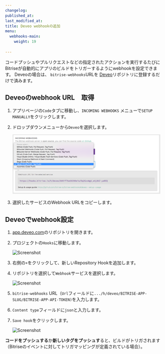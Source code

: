 ```yaml
---
changelog:
published_at:
last_modified_at:
title: Deveo webhookの追加
menu:
  webhooks-main:
    weight: 19

---
```

コードプッシュやプルリクエストなどの指定されたアクションを実行するたびにBitriseが自動的にアプリのビルドをトリガーするようにwebhookを設定できます。 Deveoの場合は、 `bitrise-webhooks`URLを [Deveo](https://deveo.com)リポジトリに登録するだけで済みます。

## Deveoのwebhook URL　取得

1. アプリページの`Code`タブに移動し、`INCOMING WEBHOOKS` メニューで`SETUP MANUALLY`をクリックします。
2. ドロップダウンメニューから`Deveo`を選択します。

   ![Screenshot](/img/bitrise-deveo-webhook.png)
3. 選択したサービスのWebhook URLをコピーします。

## Deveoでwebhook設定

1. [app.deveo.com](https://app.deveo.com)のリポジトリを開きます。
2. プロジェクトの`Hooks`に移動します。

   ![Screenshot](/img/webhooks/deveo-hooks.png)
3. 右側の`+`をクリックして、新しいRepository Hookを追加します。
4. リポジトリを選択して`Webhook`サービスを選択します。

   ![Screenshot](/img/webhooks/deveo-add-hooks.png)
5. `bitrise-webhooks` URL（`Url`フィールドに`.../h/deveo/BITRISE-APP-SLUG/BITRISE-APP-API-TOKEN)`を入力します。
6. `Content type`フィールドに`json`と入力します。
7. `Save hook`をクリックします。

   ![Screenshot](/img/webhooks/deveo-save-hook.png)

**コードをプッシュする**か**新しいタグをプッシュす**ると、ビルドがトリガされます（Bitriseのイベントに対してトリガマッピングが定義されている場合）。